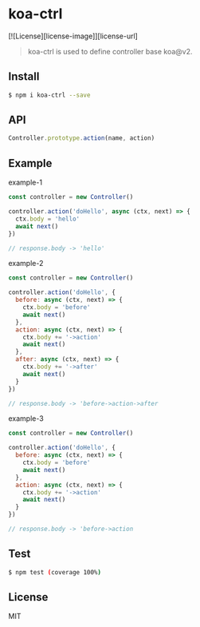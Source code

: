 # koa-ctrl

[![License][license-image]][license-url]

> koa-ctrl is used to define controller base koa@v2.

## Install

```sh
$ npm i koa-ctrl --save
```

## API

```js
Controller.prototype.action(name, action)
```

## Example

example-1

```js
const controller = new Controller()

controller.action('doHello', async (ctx, next) => {
  ctx.body = 'hello'
  await next()
})

// response.body -> 'hello'
```

example-2

```js
const controller = new Controller()

controller.action('doHello', {
  before: async (ctx, next) => {
    ctx.body = 'before'
    await next()
  },
  action: async (ctx, next) => {
    ctx.body += '->action'
    await next()
  },
  after: async (ctx, next) => {
    ctx.body += '->after'
    await next()
  }
})

// response.body -> 'before->action->after
```

example-3

```js
const controller = new Controller()

controller.action('doHello', {
  before: async (ctx, next) => {
    ctx.body = 'before'
    await next()
  },
  action: async (ctx, next) => {
    ctx.body += '->action'
    await next()
  }
})

// response.body -> 'before->action
```

## Test

```sh
$ npm test (coverage 100%)
```

## License

MIT
